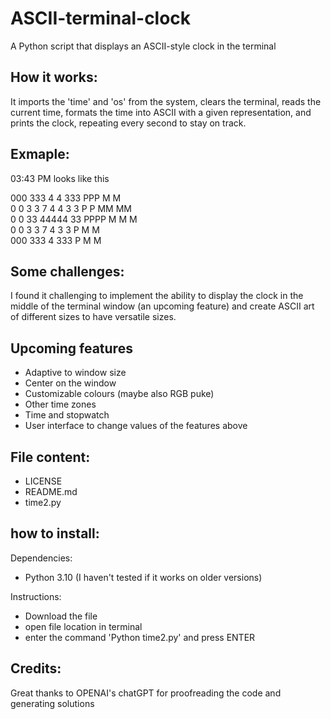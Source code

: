 # ASCII-terminal-clock
A Python script that displays an ASCII-style clock in the terminal

## How it works:
It imports the 'time' and 'os' from the system, clears the terminal, reads the current time, formats the time into ASCII with a given representation, and prints the clock, repeating every second to stay on track. 

## Exmaple:
03:43 PM looks like this 

  000     333            4   4    333             PPP    M   M  
 0   0   3   3     7     4   4   3   3           P   P   MM MM  
 0   0     33            44444     33            PPPP    M M M  
 0   0   3   3     7        4    3   3           P       M   M  
  000     333               4     333            P       M   M  

## Some challenges:
I found it challenging to implement the ability to display the clock in the middle of the terminal window (an upcoming feature) and create ASCII art of different sizes to have versatile sizes.

## Upcoming features
- Adaptive to window size
- Center on the window 
- Customizable colours (maybe also RGB puke)
- Other time zones
- Time and stopwatch
- User interface to change values of the features above

## File content:
- LICENSE
- README.md
- time2.py 

## how to install:
Dependencies:
- Python 3.10 (I haven't tested if it works on older versions)

Instructions:
- Download the file
- open file location in terminal
- enter the command 'Python time2.py' and press ENTER

## Credits:
Great thanks to OPENAI's chatGPT for proofreading the code and generating solutions
